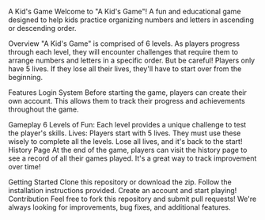 A Kid's Game
Welcome to "A Kid's Game"! A fun and educational game designed to help kids practice organizing numbers and letters in ascending or descending order.

Overview
"A Kid's Game" is comprised of 6 levels. As players progress through each level, they will encounter challenges that require them to arrange numbers and letters in a specific order. But be careful! Players only have 5 lives. If they lose all their lives, they'll have to start over from the beginning.

Features
Login System
Before starting the game, players can create their own account. This allows them to track their progress and achievements throughout the game.

Gameplay
6 Levels of Fun: Each level provides a unique challenge to test the player's skills.
Lives: Players start with 5 lives. They must use these wisely to complete all the levels. Lose all lives, and it's back to the start!
History Page
At the end of the game, players can visit the history page to see a record of all their games played. It's a great way to track improvement over time!

Getting Started
Clone this repository or download the zip.
Follow the installation instructions provided.
Create an account and start playing!
Contribution
Feel free to fork this repository and submit pull requests! We're always looking for improvements, bug fixes, and additional features.
